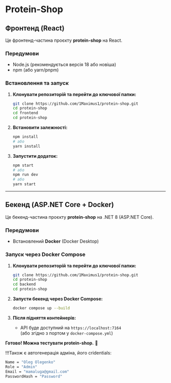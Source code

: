 # Protein-Shop

## Фронтенд (React)

Це фронтенд-частина проєкту **protein-shop** на React.

### Передумови

- Node.js (рекомендується версія 18 або новіша)
- npm (або yarn/pnpm)

### Встановлення та запуск

1. **Клонувати репозиторій та перейти до ключової папки:**
    ```bash
    git clone https://github.com/1Maximus1/protein-shop.git
    cd protein-shop
    cd frontend
    cd protein-shop
    ```

2. **Встановити залежності:**
    ```bash
    npm install
    # або
    yarn install
    ```

3. **Запустити додаток:**
    ```bash
    npm start
    # або
    npm run dev
    # або
    yarn start
    ```

---

## Бекенд (ASP.NET Core + Docker)

Це бекенд-частина проєкту **protein-shop** на .NET 8 (ASP.NET Core).

### Передумови

- Встановлений **Docker** (Docker Desktop)

### Запуск через Docker Compose

1. **Клонувати репозиторій та перейти до ключової папки:**
    ```bash
    git clone https://github.com/1Maximus1/protein-shop.git
    cd protein-shop
    cd backend
    cd protein-shop
    ```

2. **Запусти бекенд через Docker Compose:**
    ```bash
    docker compose up --build
    ```

3. **Після підняття контейнерів:**
    - API буде доступний на `https://localhost:7164`  
      (або згідно з портом у `docker-compose.yml`)


**Готово! Можна тестувати protein-shop.** 🚀

!!!Також є автогенерація адміна, його cridentials:
```bash
Name = "Oleg Olegenko"
Role = "Admin"
Email = "mamaluga@gmail.com"
PasswordHash = "Password"
```

